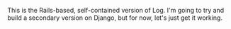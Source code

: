 This is the Rails-based, self-contained version of Log. I'm going to try and build a secondary version on Django, but for now, let's just get it working.
